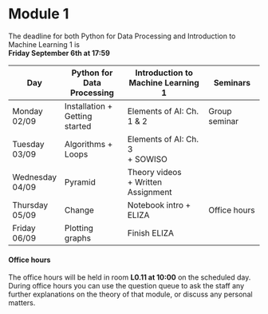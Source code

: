 
# Module 1

The deadline for both Python for Data Processing and Introduction to Machine Learning 1 is<br>**Friday September 6th at 17:59**

| Day                | Python for<br>Data Processing | Introduction to<br>Machine Learning 1    | Seminars                                                           |
|--------------------|-------------------------------|------------------------------------------|--------------------------------------------------------------------|
| Monday<br>02/09    | Installation +<br>Getting started | Elements of AI: Ch. 1 & 2            | Group seminar                                                      |
| Tuesday<br>03/09   | Algorithms +<br>Loops         | Elements of AI: Ch. 3<br>+ SOWISO        |                                                                    |
| Wednesday<br>04/09 | Pyramid                       | Theory videos<br>+ Written Assignment    |                                                                    |
| Thursday<br>05/09  | Change                        | Notebook intro + ELIZA                   | Office hours                                                       |
| Friday<br>06/09    | Plotting graphs               | Finish ELIZA                             |                                                                    |



#### Office hours

The office hours will be held in room **L0.11 at 10:00** on the scheduled day. During office hours you can use the question queue to ask the staff any further explanations on the theory of that module, or discuss any personal matters.

